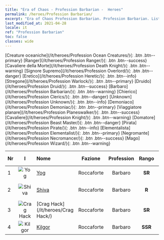 ```yaml
---
title: "Era of Chaos - Profession Barbarian -  Heroes"
permalink: /heroes/Profession Barbarian/
excerpt: "Era of Chaos Profession Barbarian. Profession Barbarian. List of Profession  in Era of Chaos"
last_modified_at: 2021-04-28
locale: it
ref: "Profession Barbarian"
toc: false
classes: wide
---
```

 [Creature oceaniche](/it/heroes/Profession Ocean Creatures/){: .btn .btn--primary} [Ranger](/it/heroes/Profession Ranger/){: .btn .btn--success} [Cavaliere della Morte](/it/heroes/Profession Death Knight/){: .btn .btn--warning} [Signore Supremo](/it/heroes/Profession Overlord/){: .btn .btn--danger} [Eretico](/it/heroes/Profession Heretic/){: .btn .btn--info} [Stregone](/it/heroes/Profession Warlock/){: .btn .btn--primary} [Druido](/it/heroes/Profession Druid/){: .btn .btn--success} [Barbaro](/it/heroes/Profession Barbarian/){: .btn .btn--warning} [Chierico](/it/heroes/Profession Clerics/){: .btn .btn--danger} [Unknown](/it/heroes/Profession Unknown/){: .btn .btn--info} [Demoniaco](/it/heroes/Profession Demoniac/){: .btn .btn--primary} [Viaggiatore planare](/it/heroes/Profession Planeswalker/){: .btn .btn--success} [Cavaliere](/it/heroes/Profession Knight/){: .btn .btn--warning} [Domatore](/it/heroes/Profession Beast Master/){: .btn .btn--danger} [Pirata](/it/heroes/Profession Pirate/){: .btn .btn--info} [Elementalista](/it/heroes/Profession Elementalist/){: .btn .btn--primary} [Negromante](/it/heroes/Profession Necromancer/){: .btn .btn--success} [Mago](/it/heroes/Profession Wizard/){: .btn .btn--warning} 

  | Nr |  I |    Nome    |  Fazione  |  Profession   |  Rango  |    Specialty     | User Rate  | 
  |:---|:--:|:-----------|:-------:|:-------------:|:------:|:-----------------|:----:|
  | 1 | ![Yog](/images/h/h_Yog.jpg) | [Yog](/it/heroes/Yog/) | Roccaforte | Barbaro | **SR** |  Ciclope infuriato | SR |
  | 2 | ![Shiva](/images/h/h_Shiwa.jpg) | [Shiva](/it/heroes/Shiva/) | Roccaforte | Barbaro | **R** |  Portatore di tempeste | R |
  | 3 | ![Crag Hack](/images/h/h_CragHack.jpg) | [Crag Hack](/it/heroes/Crag Hack/) | Roccaforte | Barbaro | **SR** |  Attacco | R+ |
  | 4 | ![Kilgor](/images/h/h_Kilgor.jpg) | [Kilgor](/it/heroes/Kilgor/) | Roccaforte | Barbaro | **SSR** |  Behemoth da guerra | SSR |
